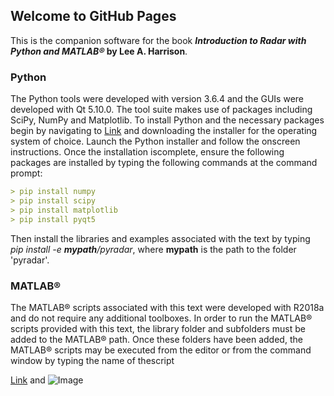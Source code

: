 ## Welcome to GitHub Pages
This is the companion software for the book **_Introduction to Radar with Python and MATLAB®_ by Lee A. Harrison**.

### Python

The Python tools were developed with version 3.6.4 and the GUIs were developed with Qt 5.10.0.  The  tool  suite  makes  use  of  packages  including  SciPy,  NumPy and  Matplotlib. To install Python and the necessary packages begin by navigating to [Link](http://python.org) and downloading the installer for the operating system of choice. Launch the Python installer and follow the onscreen instructions. Once the installation iscomplete, ensure the following packages are installed by typing the following commands at the command prompt:

```markdown
> pip install numpy
> pip install scipy
> pip install matplotlib
> pip install pyqt5
```

Then install the libraries and examples associated with the text by typing *pip install -e **mypath**/pyradar*, where **mypath** is the path to the folder 'pyradar'.

### MATLAB®

The MATLAB® scripts associated with this  text  were  developed  with  R2018a  and  do  not  require  any  additional  toolboxes. In  order  to  run  the  MATLAB® scripts  provided  with  this  text,  the  library  folder  and subfolders must be added to the MATLAB® path. Once these folders have been added, the MATLAB® scripts may be executed from the editor or from the command window by typing the name of thescript

[Link](url) and ![Image](src)
```
